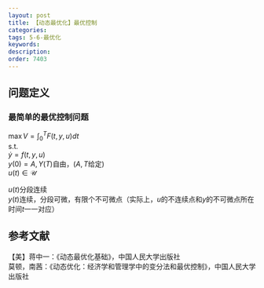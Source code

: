 ```yaml
---
layout: post
title: 【动态最优化】最优控制
categories:
tags: 5-6-最优化
keywords:
description:
order: 7403
---
```


## 问题定义
### 最简单的最优控制问题
$\max V =\int_0^T F(t,y,u)dt$  
s.t.  
$\dot y =f(t,y,u)$  
$y(0)=A,Y(T)$自由，($A,T$给定)  
$u(t)\in \mathscr{U}$  

$u(t)$分段连续  
$y(t)$连续，分段可微，有限个不可微点（实际上，$u$的不连续点和$y$的不可微点所在时间$t$一一对应）  




## 参考文献
【美】蒋中一：《动态最优化基础》，中国人民大学出版社  
莫顿，南茜：《动态优化：经济学和管理学中的变分法和最优控制》，中国人民大学出版社  

